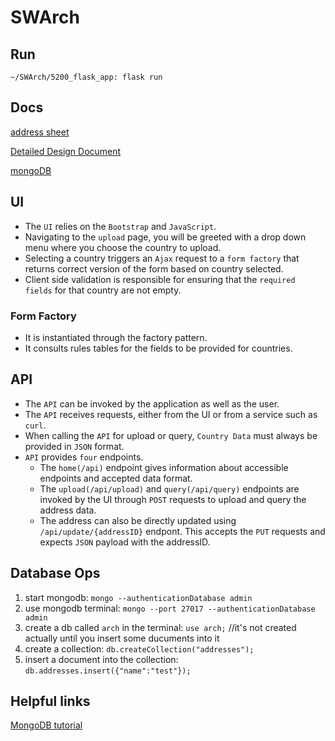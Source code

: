 # SWArch

## Run
`~/SWArch/5200_flask_app: flask run`

## Docs
[address sheet](https://docs.google.com/spreadsheets/d/1xICn3orrbPI6uKnEBG2G12yB0st0GDQ7WzzVTKFiuEw/edit#gid=0)

[Detailed Design Document](https://docs.google.com/document/d/1Y2ppWUZipnUZcrbwpIJknaRZC5otsBlZKqsKTe8RTR0/edit)

[mongoDB](https://cloud.mongodb.com/v2/5e489c3e79358e377c805caa#clusters)

## UI
* The `UI` relies on the `Bootstrap` and `JavaScript`.
* Navigating to the `upload` page, you will be greeted with a drop down menu where you choose the country to upload.
* Selecting a country triggers an `Ajax` request to a `form factory` that returns correct version of the form based on country selected.
* Client side validation is responsible for ensuring that the `required fields` for that country are not empty.

### Form Factory
* It is instantiated through the factory pattern.
* It consults rules tables for the fields to be provided for countries.

## API
* The `API` can be invoked by the application as well as the user.
* The `API` receives requests, either from the UI or from a service such as `curl`.
* When calling the `API` for upload or query, `Country Data` must always be provided in `JSON` format.
* `API` provides `four` endpoints.
    * The `home(/api)` endpoint gives information about accessible endpoints and accepted data format.
    * The `upload(/api/upload)` and `query(/api/query)` endpoints are invoked by the UI through `POST` requests to upload and query the address data. 
    * The address can also be directly updated using `/api/update/{addressID}` endpont. This accepts the `PUT` requests and expects `JSON` payload with the addressID.  

## Database Ops
1. start mongodb: `mongo --authenticationDatabase admin`
2. use mongodb terminal: `mongo --port 27017 --authenticationDatabase admin`
3. create a db called `arch` in the terminal: `use arch;` //it's not created actually until you insert some ducuments into it
4. create a collection: `db.createCollection("addresses");`
4. insert a document into the collection: `db.addresses.insert({"name":"test"});`

## Helpful links

[MongoDB tutorial](https://www.tutorialspoint.com/mongodb/)
